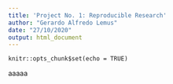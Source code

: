```yaml
---
title: 'Project No. 1: Reproducible Research'
author: "Gerardo Alfredo Lemus"
date: "27/10/2020"
output: html_document
---
```


```{r setup, include=FALSE}
knitr::opts_chunk$set(echo = TRUE)
```
aaaaa